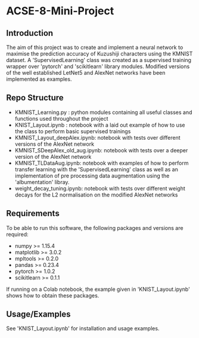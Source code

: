 # ACSE-8-Mini-Project

## Introduction
The aim of this project was to create and implement a neural network to maximise the prediction accuracy of Kuzushiji characters using the KMNIST dataset. A 'SupervisedLearning' class was created as a supervised training wrapper over 'pytorch' and 'scikitlearn' library modules. Modified versions of the well established LetNet5 and AlexNet networks have been implemented as examples.

## Repo Structure
- KMNIST_Learning.py : python modules containing all useful classes and functions used throughout the project
- KNIST_Layout.ipynb : notebook with a laid out example of how to use the class to perform basic supervised trainings
- KMNIST_Layout_deepAlex.ipynb: notebook with tests over different versions of the AlexNet network
- KMNIST_SDeepAlex_old_aug.ipynb: notebook with tests over a deeper version of the AlexNet network
- KMNIST_TLDataAug.ipynb: notebook with examples of how to perform transfer learning with the 'SupervisedLearning' class as well as an implementation of pre processing data augmentation using the 'albumentation' libray.
- weight_decay_tuning.ipynb: notebook with tests over different weight decays for the L2 normalisation on the modified AlexNet networks

## Requirements
To be able to run this software, the following packages and versions are required:
- numpy >= 1.15.4
- matplotlib >= 3.0.2
- mpltools >= 0.2.0
- pandas >= 0.23.4
- pytorch >= 1.0.2
- scikitlearn >= 0.1.1

If running on a Colab notebook, the example given in 'KNIST_Layout.ipynb' shows how to obtain these packages.


## Usage/Examples
See 'KNIST_Layout.ipynb' for installation and usage examples.
